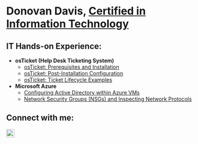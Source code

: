 <h1>Donovan Davis, <a href="https://www.linkedin.com/in/donovan-davis-b2a4ab2bb/">Certified in Information Technology</a></h1>

<h2> IT Hands-on Experience:</h2>

- <b>osTicket (Help Desk Ticketing System)</b>
  - [osTicket: Prerequisites and Installation](https://github.com/dmarcel97/osticket-prereqs)
  - [osTicket: Post-Installation Configuration](https://github.com/dmarcel97/post-install-config)
  - [osTicket: Ticket Lifecycle Examples](https://github.com/dmarcel97/ticket-lifecycle)
- <b>Microsoft Azure</b>
  - [Configuring Active Directory within Azure VMs](https://github.com/dmarcel97/configure-ad)
  - [Network Security Groups (NSGs) and Inspecting Network Protocols](https://github.com/dmarcel97/azure-network-protocols)

<h2>Connect with me:</h2>


[<img align="left" alt="Josh | LinkedIn" width="22px" src="https://cdn.jsdelivr.net/npm/simple-icons@v3/icons/linkedin.svg" />][linkedin]



[linkedin]:(https://www.linkedin.com/in/donovan-davis-b2a4ab2bb/)
